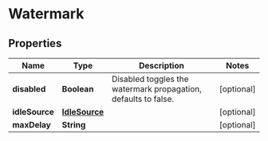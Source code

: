 

# Watermark


## Properties

| Name | Type | Description | Notes |
|------------ | ------------- | ------------- | -------------|
|**disabled** | **Boolean** | Disabled toggles the watermark propagation, defaults to false. |  [optional] |
|**idleSource** | [**IdleSource**](IdleSource.md) |  |  [optional] |
|**maxDelay** | **String** |  |  [optional] |




